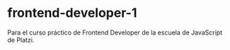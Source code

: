 # frontend-developer-1
Para el curso práctico de Frontend Developer de la escuela de JavaScript de Platzi.
